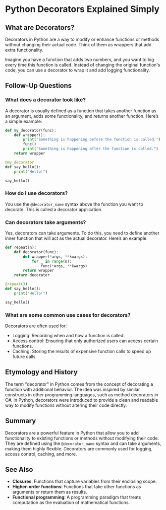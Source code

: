 # Python Decorators Explained Simply

## What are Decorators?

Decorators in Python are a way to modify or enhance functions or methods without
changing their actual code. Think of them as wrappers that add extra functionality.

Imagine you have a function that adds two numbers, and you want to log every time this
function is called. Instead of changing the original function's code, you can use a decorator
to wrap it and add logging functionality.

## Follow-Up Questions

### What does a decorator look like?

A decorator is usually defined as a function that takes another function as an argument,
adds some functionality, and returns another function. Here’s a simple example:

```python
def my_decorator(func):
    def wrapper():
        print("Something is happening before the function is called.")
        func()
        print("Something is happening after the function is called.")
    return wrapper

@my_decorator
def say_hello():
    print("Hello!")

say_hello()
```

### How do I use decorators?

You use the `@decorator_name` syntax above the function you want to decorate. This is
called a decorator application.

### Can decorators take arguments?

Yes, decorators can take arguments. To do this, you need to define another inner function
that will act as the actual decorator. Here’s an example:

```python
def repeat(n):
    def decorator(func):
        def wrapper(*args, **kwargs):
            for _ in range(n):
                func(*args, **kwargs)
        return wrapper
    return decorator

@repeat(3)
def say_hello():
    print("Hello!")

say_hello()
```

### What are some common use cases for decorators?

Decorators are often used for:
- Logging: Recording when and how a function is called.
- Access control: Ensuring that only authorized users can access certain functions.
- Caching: Storing the results of expensive function calls to speed up future calls.

## Etymology and History

The term "decorator" in Python comes from the concept of decorating a function with
additional behavior. The idea was inspired by similar constructs in other programming
languages, such as method decorators in C#. In Python, decorators were introduced to
provide a clean and readable way to modify functions without altering their code directly.

## Summary

Decorators are a powerful feature in Python that allow you to add functionality to existing
functions or methods without modifying their code. They are defined using the `@decorator_name`
syntax and can take arguments, making them highly flexible. Decorators are commonly used for
logging, access control, caching, and more.

## See Also

- **Closures**: Functions that capture variables from their enclosing scope.
- **Higher-order functions**: Functions that take other functions as arguments or return them as results.
- **Functional programming**: A programming paradigm that treats computation as the evaluation of mathematical functions.
